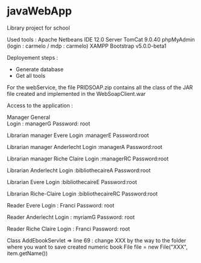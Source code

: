 # javaWebApp
Library project for school

Used tools  :
 Apache Netbeans IDE 12.0
 Server TomCat 9.0.40
 phpMyAdmin (login : carmelo / mdp : carmelo)
 XAMPP 
 Bootstrap v5.0.0-beta1
 
 
Deployement steps :
 - Generate database 
 - Get all tools

For the webService, the file PRIDSOAP.zip contains all the class of the JAR file created and implemented in the WebSoapClient.war



Access to the application :

Manager General           
Login : managerG
Password: root

Librarian  manager Evere
Login :managerE
Password:root

Librarian  manager Anderlecht
Login :managerA
Password:root

Librarian  manager Riche Claire
Login :managerRC
Password:root

Librarian  Anderlecht
Login :bibliothecaireA
Password:root

Librarian  Evere
Login :bibliothecaireE
Password:root

Librarian  Riche-Claire
Login :bibliothecaireRC
Password:root

Reader Evere
Login : Franci
Password: root

Reader Anderlecht
Login : myriamG
Password: root

Reader Riche Claire
Login : Franci
Password: root


Class AddEbookServlet => line 69 :
change XXX by the way to the folder where you want to save created numeric book
File file = new File("XXX",
item.getName())
